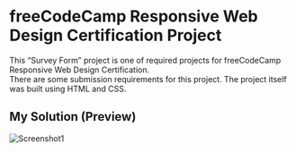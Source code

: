 # freeCodeCamp Responsive Web Design Certification Project
This “Survey Form” project is one of required projects for freeCodeCamp Responsive Web Design Certification.
<br>There are some submission requirements for this project. The project itself was built using HTML and CSS.</br>

## My Solution (Preview)
![Screenshot1](https://user-images.githubusercontent.com/109781035/232350889-991064e2-2da4-4af9-95ca-d130c955e742.png)
